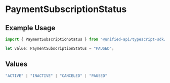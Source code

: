 # PaymentSubscriptionStatus

## Example Usage

```typescript
import { PaymentSubscriptionStatus } from "@unified-api/typescript-sdk/sdk/models/shared";

let value: PaymentSubscriptionStatus = "PAUSED";
```

## Values

```typescript
"ACTIVE" | "INACTIVE" | "CANCELED" | "PAUSED"
```